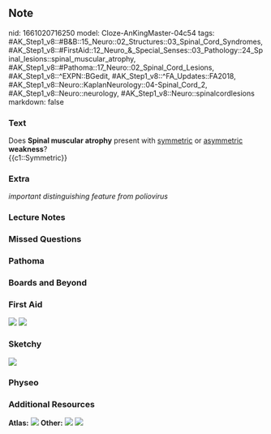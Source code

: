## Note
nid: 1661020716250
model: Cloze-AnKingMaster-04c54
tags: #AK_Step1_v8::#B&B::15_Neuro::02_Structures::03_Spinal_Cord_Syndromes, #AK_Step1_v8::#FirstAid::12_Neuro_&_Special_Senses::03_Pathology::24_Spinal_lesions::spinal_muscular_atrophy, #AK_Step1_v8::#Pathoma::17_Neuro::02_Spinal_Cord_Lesions, #AK_Step1_v8::^EXPN::BGedit, #AK_Step1_v8::^FA_Updates::FA2018, #AK_Step1_v8::Neuro::KaplanNeurology::04-Spinal_Cord_2, #AK_Step1_v8::Neuro::neurology, #AK_Step1_v8::Neuro::spinalcordlesions
markdown: false

### Text
<div>
  <div>
    <div>
      Does <b>Spinal muscular atrophy</b> present with
      <u>symmetric</u> or <u>asymmetric</u> <b>weakness</b>?
    </div>
    <div>
      {{c1::Symmetric}}
    </div>
  </div>
</div>

### Extra
<i>important distinguishing feature from poliovirus</i>

### Lecture Notes


### Missed Questions


### Pathoma


### Boards and Beyond


### First Aid
<img src="tmpplUDyq.png"> <img src="tmpmt1mr1.png">

### Sketchy
<img src="Screen%20Shot%202019-11-20%20at%209.02.02%20PM.jpg">

### Physeo


### Additional Resources
<b>Atlas:</b> <img src="tmpbuspT_.png"> <b>Other:</b> <img src= 
"tmpqv4KhQ.png"> <img src="tmpR7fSIt.png">
